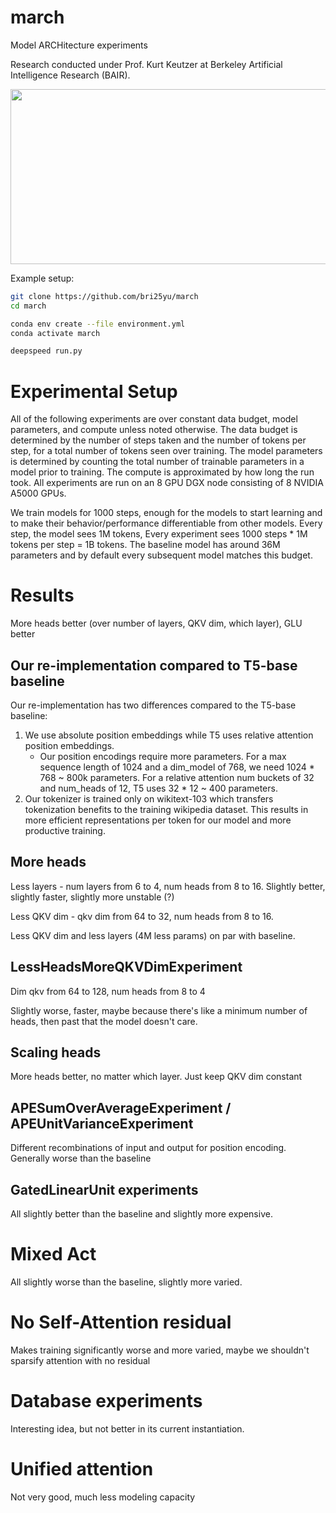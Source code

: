 # march
Model ARCHitecture experiments

Research conducted under Prof. Kurt Keutzer at Berkeley Artificial Intelligence Research (BAIR). 

<img src="http://bair.berkeley.edu/images/BAIR_Logo_BlueType_Tag.png" width="525" height="280">

Example setup:
```bash
git clone https://github.com/bri25yu/march
cd march

conda env create --file environment.yml
conda activate march

deepspeed run.py
```

# Experimental Setup
All of the following experiments are over constant data budget, model parameters, and compute unless noted otherwise. The data budget is determined by the number of steps taken and the number of tokens per step, for a total number of tokens seen over training. The model parameters is determined by counting the total number of trainable parameters in a model prior to training. The compute is approximated by how long the run took. All experiments are run on an 8 GPU DGX node consisting of 8 NVIDIA A5000 GPUs.

We train models for 1000 steps, enough for the models to start learning and to make their behavior/performance differentiable from other models. Every step, the model sees 1M tokens, Every experiment sees 1000 steps * 1M tokens per step = 1B tokens. The baseline model has around 36M parameters and by default every subsequent model matches this budget. 


# Results
More heads better (over number of layers, QKV dim, which layer), GLU better

## Our re-implementation compared to T5-base baseline
Our re-implementation has two differences compared to the T5-base baseline:
1. We use absolute position embeddings while T5 uses relative attention position embeddings.
    - Our position encodings require more parameters. For a max sequence length of 1024 and a dim_model of 768, we need 1024 * 768 ~ 800k parameters. For a relative attention num buckets of 32 and num_heads of 12, T5 uses 32 * 12 ~ 400 parameters.
2. Our tokenizer is trained only on wikitext-103 which transfers tokenization benefits to the training wikipedia dataset. This results in more efficient representations per token for our model and more productive training.

## More heads
Less layers - num layers from 6 to 4, num heads from 8 to 16. Slightly better, slightly faster, slightly more unstable (?)

Less QKV dim - qkv dim from 64 to 32, num heads from 8 to 16. 

Less QKV dim and less layers (4M less params) on par with baseline.

## LessHeadsMoreQKVDimExperiment
Dim qkv from 64 to 128, num heads from 8 to 4

Slightly worse, faster, maybe because there's like a minimum number of heads, then past that the model doesn't care.

## Scaling heads
More heads better, no matter which layer. Just keep QKV dim constant

## APESumOverAverageExperiment / APEUnitVarianceExperiment
Different recombinations of input and output for position encoding. Generally worse than the baseline

## GatedLinearUnit experiments
All slightly better than the baseline and slightly more expensive.

# Mixed Act
All slightly worse than the baseline, slightly more varied. 

# No Self-Attention residual
Makes training significantly worse and more varied, maybe we shouldn't sparsify attention with no residual

# Database experiments
Interesting idea, but not better in its current instantiation.

# Unified attention
Not very good, much less modeling capacity
